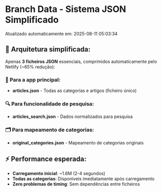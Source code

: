 # Branch Data - Sistema JSON Simplificado
Atualizado automaticamente em: 2025-08-11 05:03:34

## 🎯 Arquitetura simplificada:
Apenas **3 ficheiros JSON** essenciais, comprimidos automaticamente pelo Netlify (~65% redução):

### 📱 Para a app principal:
- **articles.json** - Todas as categorias e artigos (ficheiro único)

### 🔍 Para funcionalidade de pesquisa:
- **articles_search.json** - Dados normalizados para pesquisa

### 🗂️ Para mapeamento de categorias:
- **original_categories.json** - Mapeamento de categorias originais

## ⚡ Performance esperada:
- **Carregamento inicial**: ~1.6M (2-4 segundos)
- **Todas as categorias**: Disponíveis imediatamente após carregamento
- **Zero problemas de timing**: Sem dependências entre ficheiros
